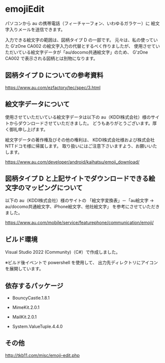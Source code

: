 # emojiEdit

パソコンから au の携帯電話（フィーチャーフォン、いわゆるガラケー）に
絵文字入りメールを送信できます。

入力できる絵文字の範囲は、図柄タイプ D の一部です。
元々は、私の使っていた G'zOne CA002 の絵文字入力の代替とするべく作りましたが、
使用させていただいている絵文字データが「au/docomo共通絵文字」のため、
G'zOne CA002 で表示される図柄とは別物になります。

## 図柄タイプ D についての参考資料

https://www.au.com/ezfactory/tec/spec/3.html

## 絵文字データについて

使用させていただいている絵文字データは以下の
au（KDDI株式会社）様のサイトからダウンロードさせていただきました。
どうもありがとうございます。厚く御礼申し上げます。

絵文字データの著作権及びその他の権利は、
KDDI株式会社様および株式会社NTTドコモ様に帰属します。
取り扱いにはご注意下さいますよう、お願いいたします。

https://www.au.com/developer/android/kaihatsu/emoji_download/

## 図柄タイプ D と上記サイトでダウンロードできる絵文字のマッピングについて

以下の au（KDDI株式会社）様のサイトの
「絵文字変換表」－「au絵文字 → au/docomo共通絵文字、iPhone絵文字、他社絵文字」
を参考にさせていただきました。

https://www.au.com/mobile/service/featurephone/communication/emoji/

## ビルド環境

Visual Studio 2022 (Community)（C#）で作成しました。

※ビルド後イベントで powershell を使用して、
出力先ディレクトリにアイコンを展開しています。

## 依存するパッケージ

- BouncyCastle.1.8.1

- MimeKit.2.0.1

- MailKit.2.0.1

- System.ValueTuple.4.4.0

## その他

http://tkb11.com/misc/emoji-edit.php
